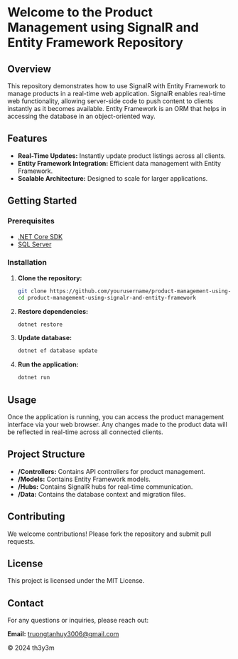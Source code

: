 # Welcome to the Product Management using SignalR and Entity Framework Repository

## Overview
This repository demonstrates how to use SignalR with Entity Framework to manage products in a real-time web application. SignalR enables real-time web functionality, allowing server-side code to push content to clients instantly as it becomes available. Entity Framework is an ORM that helps in accessing the database in an object-oriented way.

## Features
- **Real-Time Updates:** Instantly update product listings across all clients.
- **Entity Framework Integration:** Efficient data management with Entity Framework.
- **Scalable Architecture:** Designed to scale for larger applications.

## Getting Started

### Prerequisites
- [.NET Core SDK](https://dotnet.microsoft.com/download)
- [SQL Server](https://www.microsoft.com/en-us/sql-server/sql-server-downloads)

### Installation

1. **Clone the repository:**
    ```bash
    git clone https://github.com/yourusername/product-management-using-signalr-and-entity-framework.git
    cd product-management-using-signalr-and-entity-framework
    ```

2. **Restore dependencies:**
    ```bash
    dotnet restore
    ```

3. **Update database:**
    ```bash
    dotnet ef database update
    ```

4. **Run the application:**
    ```bash
    dotnet run
    ```

## Usage
Once the application is running, you can access the product management interface via your web browser. Any changes made to the product data will be reflected in real-time across all connected clients.

## Project Structure
- **/Controllers:** Contains API controllers for product management.
- **/Models:** Contains Entity Framework models.
- **/Hubs:** Contains SignalR hubs for real-time communication.
- **/Data:** Contains the database context and migration files.

## Contributing
We welcome contributions! Please fork the repository and submit pull requests.

## License
This project is licensed under the MIT License.

## Contact
For any questions or inquiries, please reach out:

**Email:** [truongtanhuy3006@gmail.com](mailto:truongtanhuy3006@gmail.com)

&#169; 2024 th3y3m
